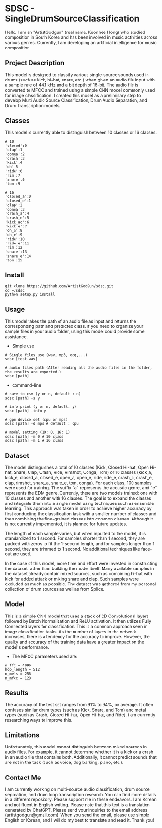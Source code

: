# SDSC - SingleDrumSourceClassification 
Hello. I am an "ArtistGodgun" (real name: Keonhee Hong) who studied composition in South Korea and has been involved in music activities across various genres. Currently, I am developing an artificial intelligence for music composition. 

## Project Description

This model is designed to classify various single-source sounds used in drums (such as kick, hi-hat, snare, etc.) when given an audio file input with a sample rate of 44.1 kHz and a bit depth of 16-bit. The audio file is converted to MFCC and trained using a simple CNN model commonly used for image classification. I created this model as a preliminary step to develop Multi Audio Source Classification, Drum Audio Separation, and Drum Transcription models.

## Classes
This model is currently able to distinguish between 10 classes or 16 classes.
```
# 10
'closed':0
'clap':1
'conga':2
'crash':3
'kick':4
'oh':5
'ride':6
'rim':7
'snare':8
'tom':9
```
```
# 16
'closed_a':0
'closed_e':1
'clap':2
'conga':3
'crash_a':4
'crash_e':5
'kick_ac':6
'kick_e':7
'oh_a':8
'oh_e':9
'ride':10
'ride_e':11
'rim':12
'snare':13
'snare_e':14
'tom':15
```

## Install
```
git clone https://github.com/ArtistGodGun/sdsc.git
cd ~/sdsc
python setup.py install
```

## Usage

This model takes the path of an audio file as input and returns the corresponding path and predicted class. If you need to organize your sample files in your audio folder, using this model could provide some assistance.

* Simple use
```
# Single files use (wav, mp3, ogg,...)
sdsc [test.wav]

# audio files path (After reading all the audio files in the folder, the results are exported.)
sdsc [path]
```

* command-line
```
# save to csv (y or n, default : n)
sdsc [path] -s y

# info print (y or n, default: y)
sdsc [path] -info y

# gpu device set (cpu or mps)
sdsc [path] -d mps # default : cpu

# model setting (10: 0, 16: 1)
sdsc [path] -m 0 # 10 class
sdsc [path] -m 1 # 16 class
```

## Dataset
The model distinguishes a total of 10 classes (Kick, Closed Hi-hat, Open Hi-hat, Snare, Clap, Crash, Ride, Rimshot, Conga, Tom) or 16 classes (kick_a, kick_e, closed_a, closed_e, open_a, open_e, ride, ride_e, crash_a, crash_e, clap, rimshot, snare_a, snare_e, tom, conga). For each class, 100 samples were used for training. The suffix "a" represents the acoustic genre, and "e" represents the EDM genre. Currently, there are two models trained: one with 10 classes and another with 16 classes. The goal is to expand the classes and integrate them into a single model using techniques such as ensemble learning. This approach was taken in order to achieve higher accuracy by first conducting the classification task with a smaller number of classes and then combining the fine-grained classes into common classes. Although it is not currently implemented, it is planned for future updates.

The length of each sample varies, but when inputted to the model, it is standardized to 1 second. For samples shorter than 1 second, they are padded with zeros to fit the 1-second length, and for samples longer than 1 second, they are trimmed to 1 second. No additional techniques like fade-out are used.

In the case of this model, more time and effort were invested in constructing the dataset rather than building the model itself. Many available samples in the dataset already contain mixed sources, such as combining hi-hat with kick for added attack or mixing snare and clap. Such samples were excluded as much as possible. The dataset was gathered from my personal collection of drum sources as well as from Splice.

## Model
This is a simple CNN model that uses a stack of 2D Convolutional layers followed by Batch Normalization and ReLU activation. It then utilizes Fully Connected layers for classification. This is a common approach seen in image classification tasks. As the number of layers in the network increases, there is a tendency for the accuracy to improve. However, the quality and accuracy of the training data have a greater impact on the model's performance.


* The MFCC parameters used are:
```
n_fft = 4096
hop_length = 512
n_mels = 256
n_mfcc = 128
```

## Results
The accuracy of the test set ranges from 91% to 94%, on average. It often confuses similar drum types (such as Kick, Snare, and Tom) and metal types (such as Crash, Closed Hi-hat, Open Hi-hat, and Ride). I am currently researching ways to improve this.

## Limitations
Unfortunately, this model cannot distinguish between mixed sources in audio files. For example, it cannot determine whether it is a kick or a crash in an audio file that contains both. Additionally, it cannot predict sounds that are not in the task (such as voice, dog barking, piano, etc.).

## Contact Me
I am currently working on multi-source audio classification, drum source separation, and drum loop transcription research. You can find more details in a different repository. Please support me in these endeavors.
I am Korean and not fluent in English writing. Please note that this text is a translation generated by ChatGPT. 
Please send your inquiries to the email address (artistgodgun@gmail.com). When you send the email, please use simple English or Korean, and I will do my best to translate and read it. Thank you!